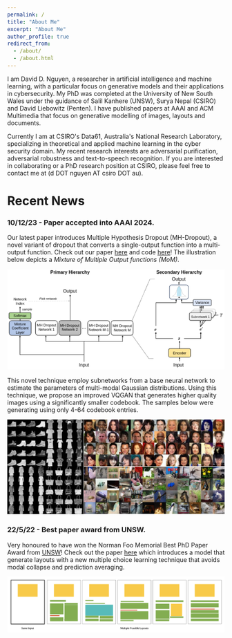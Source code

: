 ```yaml
---
permalink: /
title: "About Me"
excerpt: "About Me"
author_profile: true
redirect_from: 
  - /about/
  - /about.html
---
```


I am David D. Nguyen, a researcher in artificial intelligence and machine learning, with a particular focus on generative models and their applications in cybersecurity. 
My PhD was completed at the University of New South Wales under the guidance of Salil Kanhere (UNSW), Surya Nepal (CSIRO) and David Liebowitz (Penten).
I have published papers at AAAI and ACM Multimedia that focus on generative modelling of images, layouts and documents.

Currently I am at CSIRO's Data61, Australia's National Research Laboratory, specializing in theoretical and applied machine learning in the cyber security domain. 
My recent research interests are adversarial purification, adversarial robustness and text-to-speech recognition.
If you are interested in collaborating or a PhD research position at CSIRO, please feel free to contact me at (d DOT nguyen AT csiro DOT au).

Recent News
======

### 10/12/23 - Paper accepted into AAAI 2024.
Our latest paper introduces Multiple Hypothesis Dropout (MH-Dropout), a novel variant of dropout that converts a single-output function into a multi-output function. Check out our paper [here](https://ojs.aaai.org/index.php/AAAI/article/view/29358) and code [here](https://github.com/dngu7/multiple-hypothesis-dropout)!
The illustration below depicts a *Mixture of Multiple Output functions (MoM)*.

![diagram](/images/hierarchydiagram.png)

This novel technique employ subnetworks from a base neural network to estimate the parameters of multi-modal Gaussian distributions. 
Using this technique, we propose an improved VQGAN that generates higher quality images using a significantly smaller codebook. 
The samples below were generating using only 4-64 codebook entries.

![mhdimage](/images/mhd-images.png)


### 22/5/22 - Best paper award from UNSW.
Very honoured to have won the Norman Foo Memorial Best PhD Paper Award from [UNSW](https://www.unsw.edu.au/engineering/our-schools/computer-science-and-engineering/student-life/prizes-awards)! 
Check out the paper [here](https://dl.acm.org/doi/10.1145/3474085.3475525) which introduces a model that generate layouts with a new multiple choice learning technique that avoids modal collapse and prediction averaging.

![layoutpreview](/images/layout_preview.png)

